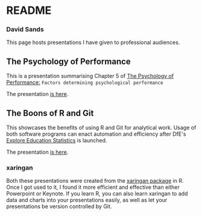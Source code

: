 # README

### David Sands

This page hosts presentations I have given to professional audiences. 

## The Psychology of Performance

This is a presentation summarising Chapter 5 of [The Psychology of Performance:](https://www.routledge.com/The-Psychology-of-Performance/Cotterill/p/book/9781138219205) `Factors determining psychological performance`

The presentation [is here](https://psysandsy.github.io/psy-of-perform.html). 

## The Boons of R and Git

This showcases the benefits of using R and Git for analytical work. Usage of both software programs can enact automation and efficiency after DfE's [Explore Education Statistics](https://github.com/dfe-analytical-services/explore-education-statistics) is launched.   

The presentation [is here](https://psysandsy.github.io/boons-r-git.html). 

### xaringan

Both these presentations were created from the [xaringan package](https://bookdown.org/yihui/rmarkdown/xaringan.html) in R. Once I got used to it, I found it more efficient and effective than either Powerpoint or Keynote. If you learn R, you can also learn xaringan to add data and charts into your presentations easily, as well as let your presentations be version controlled by Git.

